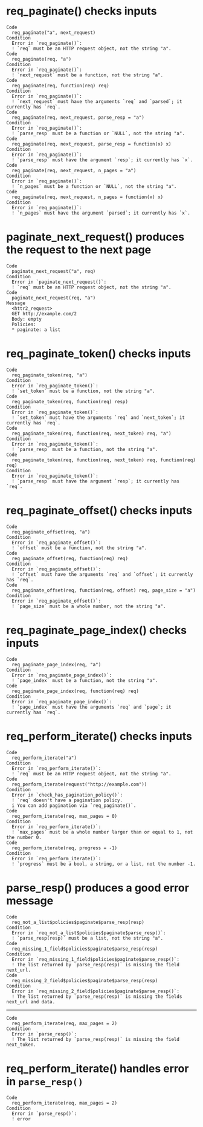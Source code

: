 # req_paginate() checks inputs

    Code
      req_paginate("a", next_request)
    Condition
      Error in `req_paginate()`:
      ! `req` must be an HTTP request object, not the string "a".
    Code
      req_paginate(req, "a")
    Condition
      Error in `req_paginate()`:
      ! `next_request` must be a function, not the string "a".
    Code
      req_paginate(req, function(req) req)
    Condition
      Error in `req_paginate()`:
      ! `next_request` must have the arguments `req` and `parsed`; it currently has `req`.
    Code
      req_paginate(req, next_request, parse_resp = "a")
    Condition
      Error in `req_paginate()`:
      ! `parse_resp` must be a function or `NULL`, not the string "a".
    Code
      req_paginate(req, next_request, parse_resp = function(x) x)
    Condition
      Error in `req_paginate()`:
      ! `parse_resp` must have the argument `resp`; it currently has `x`.
    Code
      req_paginate(req, next_request, n_pages = "a")
    Condition
      Error in `req_paginate()`:
      ! `n_pages` must be a function or `NULL`, not the string "a".
    Code
      req_paginate(req, next_request, n_pages = function(x) x)
    Condition
      Error in `req_paginate()`:
      ! `n_pages` must have the argument `parsed`; it currently has `x`.

# paginate_next_request() produces the request to the next page

    Code
      paginate_next_request("a", req)
    Condition
      Error in `paginate_next_request()`:
      ! `req` must be an HTTP request object, not the string "a".
    Code
      paginate_next_request(req, "a")
    Message
      <httr2_request>
      GET http://example.com/2
      Body: empty
      Policies:
      * paginate: a list

# req_paginate_token() checks inputs

    Code
      req_paginate_token(req, "a")
    Condition
      Error in `req_paginate_token()`:
      ! `set_token` must be a function, not the string "a".
    Code
      req_paginate_token(req, function(req) resp)
    Condition
      Error in `req_paginate_token()`:
      ! `set_token` must have the arguments `req` and `next_token`; it currently has `req`.
    Code
      req_paginate_token(req, function(req, next_token) req, "a")
    Condition
      Error in `req_paginate_token()`:
      ! `parse_resp` must be a function, not the string "a".
    Code
      req_paginate_token(req, function(req, next_token) req, function(req) req)
    Condition
      Error in `req_paginate_token()`:
      ! `parse_resp` must have the argument `resp`; it currently has `req`.

# req_paginate_offset() checks inputs

    Code
      req_paginate_offset(req, "a")
    Condition
      Error in `req_paginate_offset()`:
      ! `offset` must be a function, not the string "a".
    Code
      req_paginate_offset(req, function(req) req)
    Condition
      Error in `req_paginate_offset()`:
      ! `offset` must have the arguments `req` and `offset`; it currently has `req`.
    Code
      req_paginate_offset(req, function(req, offset) req, page_size = "a")
    Condition
      Error in `req_paginate_offset()`:
      ! `page_size` must be a whole number, not the string "a".

# req_paginate_page_index() checks inputs

    Code
      req_paginate_page_index(req, "a")
    Condition
      Error in `req_paginate_page_index()`:
      ! `page_index` must be a function, not the string "a".
    Code
      req_paginate_page_index(req, function(req) req)
    Condition
      Error in `req_paginate_page_index()`:
      ! `page_index` must have the arguments `req` and `page`; it currently has `req`.

# req_perform_iterate() checks inputs

    Code
      req_perform_iterate("a")
    Condition
      Error in `req_perform_iterate()`:
      ! `req` must be an HTTP request object, not the string "a".
    Code
      req_perform_iterate(request("http://example.com"))
    Condition
      Error in `check_has_pagination_policy()`:
      ! `req` doesn't have a pagination policy.
      i You can add pagination via `req_paginate()`.
    Code
      req_perform_iterate(req, max_pages = 0)
    Condition
      Error in `req_perform_iterate()`:
      ! `max_pages` must be a whole number larger than or equal to 1, not the number 0.
    Code
      req_perform_iterate(req, progress = -1)
    Condition
      Error in `req_perform_iterate()`:
      ! `progress` must be a bool, a string, or a list, not the number -1.

# parse_resp() produces a good error message

    Code
      req_not_a_list$policies$paginate$parse_resp(resp)
    Condition
      Error in `req_not_a_list$policies$paginate$parse_resp()`:
      ! `parse_resp(resp)` must be a list, not the string "a".
    Code
      req_missing_1_field$policies$paginate$parse_resp(resp)
    Condition
      Error in `req_missing_1_field$policies$paginate$parse_resp()`:
      ! The list returned by `parse_resp(resp)` is missing the field next_url.
    Code
      req_missing_2_field$policies$paginate$parse_resp(resp)
    Condition
      Error in `req_missing_2_field$policies$paginate$parse_resp()`:
      ! The list returned by `parse_resp(resp)` is missing the fields next_url and data.

---

    Code
      req_perform_iterate(req, max_pages = 2)
    Condition
      Error in `parse_resp()`:
      ! The list returned by `parse_resp(resp)` is missing the field next_token.

# req_perform_iterate() handles error in `parse_resp()`

    Code
      req_perform_iterate(req, max_pages = 2)
    Condition
      Error in `parse_resp()`:
      ! error

